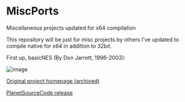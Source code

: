 # MiscPorts
Miscellaneous projects updated for x64 compilation


This repository will be just for misc projects by others I've updated to compile native for x64 in addition to 32bit. 

First up, basicNES (By Don Jarrett, 1996-2003):

![image](https://github.com/fafalone/MiscPorts/assets/7834493/edfac61f-3cfe-4c30-bb64-b5fbfd306e04)

[Original project homepage (archived)](https://web.archive.org/web/20070110085046/http://home.att.net/~r.jarrett/bNES.html)

[PlanetSourceCode release](https://github.com/Planet-Source-Code/don-jarrett-basicnes__1-48109)
